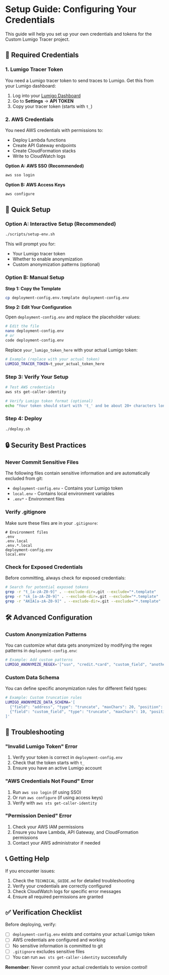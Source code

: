 # Setup Guide: Configuring Your Credentials

This guide will help you set up your own credentials and tokens for the Custom Lumigo Tracer project.

## 🔑 **Required Credentials**

### **1. Lumigo Tracer Token**

You need a Lumigo tracer token to send traces to Lumigo. Get this from your Lumigo dashboard:

1. Log into your [Lumigo Dashboard](https://platform.lumigo.io/)
2. Go to **Settings** → **API TOKEN**
3. Copy your tracer token (starts with `t_`)

### **2. AWS Credentials**

You need AWS credentials with permissions to:
- Deploy Lambda functions
- Create API Gateway endpoints
- Create CloudFormation stacks
- Write to CloudWatch logs

**Option A: AWS SSO (Recommended)**
```bash
aws sso login
```

**Option B: AWS Access Keys**
```bash
aws configure
```

## 🚀 **Quick Setup**

### **Option A: Interactive Setup (Recommended)**

```bash
./scripts/setup-env.sh
```

This will prompt you for:
- Your Lumigo tracer token
- Whether to enable anonymization
- Custom anonymization patterns (optional)

### **Option B: Manual Setup**

**Step 1: Copy the Template**

```bash
cp deployment-config.env.template deployment-config.env
```

**Step 2: Edit Your Configuration**

Open `deployment-config.env` and replace the placeholder values:

```bash
# Edit the file
nano deployment-config.env
# or
code deployment-config.env
```

Replace `your_lumigo_token_here` with your actual Lumigo token:

```bash
# Example (replace with your actual token)
LUMIGO_TRACER_TOKEN=t_your_actual_token_here
```

### **Step 3: Verify Your Setup**

```bash
# Test AWS credentials
aws sts get-caller-identity

# Verify Lumigo token format (optional)
echo "Your token should start with 't_' and be about 20+ characters long"
```

### **Step 4: Deploy**

```bash
./deploy.sh
```

## 🔒 **Security Best Practices**

### **Never Commit Sensitive Files**

The following files contain sensitive information and are automatically excluded from git:

- `deployment-config.env` - Contains your Lumigo token
- `local.env` - Contains local environment variables
- `.env*` - Environment files

### **Verify .gitignore**

Make sure these files are in your `.gitignore`:

```gitignore
# Environment files
.env
.env.local
.env.*.local
deployment-config.env
local.env
```

### **Check for Exposed Credentials**

Before committing, always check for exposed credentials:

```bash
# Search for potential exposed tokens
grep -r "t_[a-zA-Z0-9]" . --exclude-dir=.git --exclude="*.template"
grep -r "sk_[a-zA-Z0-9]" . --exclude-dir=.git --exclude="*.template"
grep -r "AKIA[a-zA-Z0-9]" . --exclude-dir=.git --exclude="*.template"
```

## 🛠️ **Advanced Configuration**

### **Custom Anonymization Patterns**

You can customize what data gets anonymized by modifying the regex patterns in `deployment-config.env`:

```bash
# Example: Add custom patterns
LUMIGO_ANONYMIZE_REGEX='["ssn", "credit.*card", "custom_field", "another_sensitive_field"]'
```

### **Custom Data Schema**

You can define specific anonymization rules for different field types:

```bash
# Example: Custom truncation rules
LUMIGO_ANONYMIZE_DATA_SCHEMA='[
  {"field": "address", "type": "truncate", "maxChars": 20, "position": "end"},
  {"field": "custom_field", "type": "truncate", "maxChars": 10, "position": "middle"}
]'
```

## 🚨 **Troubleshooting**

### **"Invalid Lumigo Token" Error**

1. Verify your token is correct in `deployment-config.env`
2. Check that the token starts with `t_`
3. Ensure you have an active Lumigo account

### **"AWS Credentials Not Found" Error**

1. Run `aws sso login` (if using SSO)
2. Or run `aws configure` (if using access keys)
3. Verify with `aws sts get-caller-identity`

### **"Permission Denied" Error**

1. Check your AWS IAM permissions
2. Ensure you have Lambda, API Gateway, and CloudFormation permissions
3. Contact your AWS administrator if needed

## 📞 **Getting Help**

If you encounter issues:

1. Check the `TECHNICAL_GUIDE.md` for detailed troubleshooting
2. Verify your credentials are correctly configured
3. Check CloudWatch logs for specific error messages
4. Ensure all required permissions are granted

## ✅ **Verification Checklist**

Before deploying, verify:

- [ ] `deployment-config.env` exists and contains your actual Lumigo token
- [ ] AWS credentials are configured and working
- [ ] No sensitive information is committed to git
- [ ] `.gitignore` excludes sensitive files
- [ ] You can run `aws sts get-caller-identity` successfully

**Remember**: Never commit your actual credentials to version control!
